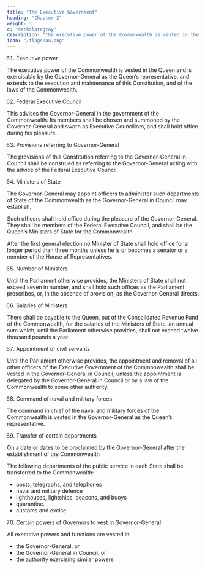 ```yaml
---
title: "The Executive Government"
heading: "Chapter 2"
weight: 5
c: "darkslategray"
description: "The executive power of the Commonwealth is vested in the Queen and is exercisable by the Governor-General as the Queen’s representative"
icon: "/flags/au.png"
---
```



61. Executive power

The executive power of the Commonwealth is vested in the Queen and is exercisable by the Governor-General as the Queen’s representative, and extends to the execution and maintenance of this Constitution, and of the laws of the Commonwealth.

62. Federal Executive Council

This advises the Governor-General in the government of the Commonwealth. Its members shall be chosen and summoned by the Governor-General and sworn as Executive Councillors, and shall hold office during his pleasure.

63. Provisions referring to Governor-General

The provisions of this Constitution referring to the Governor-General in Council shall be construed as referring to the Governor-General acting with the advice of the Federal Executive Council.

64. Ministers of State

The Governor-General may appoint officers to administer such departments of State of the Commonwealth as the Governor-General in Council may establish.

Such officers shall hold office during the pleasure of the Governor-General. They shall be members of the Federal Executive Council, and shall be the Queen’s Ministers of State for the Commonwealth.

<!-- Ministers to sit in Parliament -->

After the first general election no Minister of State shall hold office for a longer period than three months unless he is or becomes a senator or a member of the House of Representatives.

65. Number of Ministers

Until the Parliament otherwise provides, the Ministers of State shall not exceed seven in number, and shall hold such offices as the Parliament prescribes, or, in the absence of provision, as the Governor-General directs.

66. Salaries of Ministers

There shall be payable to the Queen, out of the Consolidated Revenue Fund of the Commonwealth, for the salaries of the Ministers of State, an annual sum which, until the Parliament otherwise provides, shall not exceed twelve thousand pounds a year.

67. Appointment of civil servants

Until the Parliament otherwise provides, the appointment and removal of all other officers of the Executive Government of the Commonwealth shall be vested in the Governor-General in Council, unless the appointment is delegated by the Governor-General in Council or by a law of the Commonwealth to some other authority.

68. Command of naval and military forces

The command in chief of the naval and military forces of the Commonwealth is vested in the Governor-General as the Queen’s representative.

69. Transfer of certain departments

On a date or dates to be proclaimed by the Governor-General after the establishment of the Commonwealth 

The following departments of the public service in each State shall be transferred to the Commonwealth:
- posts, telegraphs, and telephones
- naval and military defence
- lighthouses, lightships, beacons, and buoys
- quarantine.
- customs and excise

<!--  in each State shall become transferred to the Commonwealth on its establishment. -->


70. Certain powers of Governors to vest in Governor-General

<!-- In respect of matters which, under this Constitution, pass to the Executive Government of the Commonwealth,  -->

All executive powers and functions are vested in:
- the Governor-General, or
- the Governor-General in Council, or
- the authority exercising similar powers
